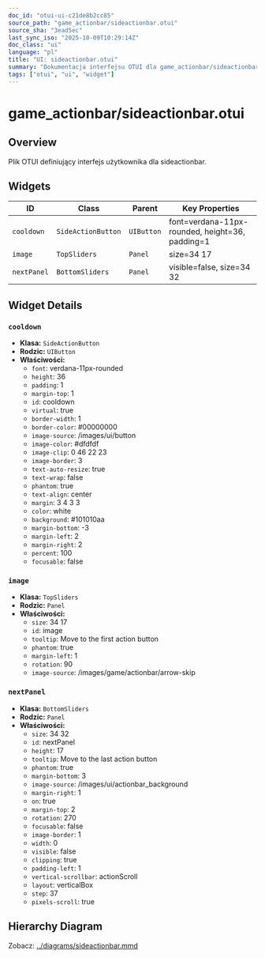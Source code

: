 ```yaml
---
doc_id: "otui-ui-c21de8b2cc85"
source_path: "game_actionbar/sideactionbar.otui"
source_sha: "3ead5ec"
last_sync_iso: "2025-10-09T10:29:14Z"
doc_class: "ui"
language: "pl"
title: "UI: sideactionbar.otui"
summary: "Dokumentacja interfejsu OTUI dla game_actionbar/sideactionbar.otui"
tags: ["otui", "ui", "widget"]
---
```


# game_actionbar/sideactionbar.otui

## Overview

Plik OTUI definiujący interfejs użytkownika dla sideactionbar.

## Widgets

| ID | Class | Parent | Key Properties |
|----|-------|--------|----------------|
| `cooldown` | `SideActionButton` | `UIButton` | font=verdana-11px-rounded, height=36, padding=1 |
| `image` | `TopSliders` | `Panel` | size=34 17 |
| `nextPanel` | `BottomSliders` | `Panel` | visible=false, size=34 32 |

## Widget Details

### `cooldown`

- **Klasa:** `SideActionButton`
- **Rodzic:** `UIButton`
- **Właściwości:**
  - `font`: verdana-11px-rounded
  - `height`: 36
  - `padding`: 1
  - `margin-top`: 1
  - `id`: cooldown
  - `virtual`: true
  - `border-width`: 1
  - `border-color`: #00000000
  - `image-source`: /images/ui/button
  - `image-color`: #dfdfdf
  - `image-clip`: 0 46 22 23
  - `image-border`: 3
  - `text-auto-resize`: true
  - `text-wrap`: false
  - `phantom`: true
  - `text-align`: center
  - `margin`: 3 4 3 3
  - `color`: white
  - `background`: #101010aa
  - `margin-bottom`: -3
  - `margin-left`: 2
  - `margin-right`: 2
  - `percent`: 100
  - `focusable`: false

### `image`

- **Klasa:** `TopSliders`
- **Rodzic:** `Panel`
- **Właściwości:**
  - `size`: 34 17
  - `id`: image
  - `tooltip`: Move to the first action button
  - `phantom`: true
  - `margin-left`: 1
  - `rotation`: 90
  - `image-source`: /images/game/actionbar/arrow-skip

### `nextPanel`

- **Klasa:** `BottomSliders`
- **Rodzic:** `Panel`
- **Właściwości:**
  - `size`: 34 32
  - `id`: nextPanel
  - `height`: 17
  - `tooltip`: Move to the last action button
  - `phantom`: true
  - `margin-bottom`: 3
  - `image-source`: /images/ui/actionbar_background
  - `margin-right`: 1
  - `on`: true
  - `margin-top`: 2
  - `rotation`: 270
  - `focusable`: false
  - `image-border`: 1
  - `width`: 0
  - `visible`: false
  - `clipping`: true
  - `padding-left`: 1
  - `vertical-scrollbar`: actionScroll
  - `layout`: verticalBox
  - `step`: 37
  - `pixels-scroll`: true

## Hierarchy Diagram

Zobacz: [../diagrams/sideactionbar.mmd](../diagrams/sideactionbar.mmd)
